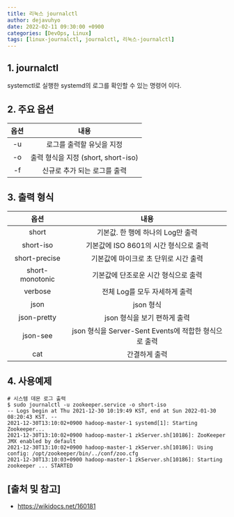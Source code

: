 ```yaml
---
title: 리눅스 journalctl
author: dejavuhyo
date: 2022-02-11 09:30:00 +0900
categories: [DevOps, Linux]
tags: [linux-journalctl, journalctl, 리눅스-journalctl]
---
```


## 1. journalctl
systemctl로 실행한 systemd의 로그를 확인할 수 있는 명령어 이다.

## 2. 주요 옵션

| 옵션 | 내용 |
|:---:|:---:|
| -u | 로그를 출력할 유닛을 지정 |
| -o | 출력 형식을 지정 (short, short-iso) |
| -f | 신규로 추가 되는 로그를 출력 |

## 3. 출력 형식

| 옵션 | 내용 |
|:---:|:---:|
| short | 기본값. 한 행에 하나의 Log만 출력 |
| short-iso | 기본값에 ISO 8601의 시간 형식으로 출력 |
| short-precise | 기본값에 마이크로 초 단위로 시간 출력 |
| short-monotonic | 기본값에 단조로운 시간 형식으로 출력 |
| verbose | 전체 Log를 모두 자세하게 출력 |
| json | json 형식 |
| json-pretty | json 형식을 보기 편하게 출력 |
| json-see | json 형식을 Server-Sent Events에 적합한 형식으로 출력 |
| cat | 간결하게 출력 |

## 4. 사용예제

```shell
# 시스템 데몬 로그 출력
$ sudo journalctl -u zookeeper.service -o short-iso
-- Logs begin at Thu 2021-12-30 10:19:49 KST, end at Sun 2022-01-30 08:20:43 KST. --
2021-12-30T13:10:02+0900 hadoop-master-1 systemd[1]: Starting Zookeeper...
2021-12-30T13:10:02+0900 hadoop-master-1 zkServer.sh[10186]: ZooKeeper JMX enabled by default
2021-12-30T13:10:02+0900 hadoop-master-1 zkServer.sh[10186]: Using config: /opt/zookeeper/bin/../conf/zoo.cfg
2021-12-30T13:10:03+0900 hadoop-master-1 zkServer.sh[10186]: Starting zookeeper ... STARTED
```

## [출처 및 참고]
* <https://wikidocs.net/160181>
